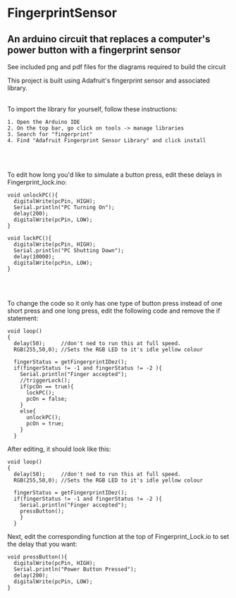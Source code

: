 # FingerprintSensor
## An arduino circuit that replaces a computer's power button with a fingerprint sensor

See included png and pdf files for the diagrams required to build the circuit

This project is built using Adafruit's fingerprint sensor and associated library.
<br>
<br>

To import the library for yourself, follow these instructions:
```
1. Open the Arduino IDE
2. On the top bar, go click on tools -> manage libraries
3. Search for "fingerprint"
4. Find "Adafruit Fingerprint Sensor Library" and click install
```
<br>
<br>

To edit how long you'd like to simulate a button press, edit these delays in Fingerprint_lock.ino:
```
void unlockPC(){
  digitalWrite(pcPin, HIGH);
  Serial.println("PC Turning On");
  delay(200);
  digitalWrite(pcPin, LOW);
}

void lockPC(){
  digitalWrite(pcPin, HIGH);
  Serial.println("PC Shutting Down");
  delay(10000);
  digitalWrite(pcPin, LOW);
}
```
<br>
<br>

To change the code so it only has one type of button press instead of one short press and one long press, edit the following code and remove the if statement:

```
void loop()                 
{
  delay(50);     //don't ned to run this at full speed.
  RGB(255,50,0); //Sets the RGB LED to it's idle yellow colour
  
  fingerStatus = getFingerprintIDez();
  if(fingerStatus != -1 and fingerStatus != -2 ){
    Serial.println("Finger accepted");
    //triggerLock();
    if(pcOn == true){
      lockPC();
      pcOn = false;
    }
    else{
      unlockPC();
      pcOn = true;
    }
  }
```
After editing, it should look like this:
```
void loop()                 
{
  delay(50);     //don't ned to run this at full speed.
  RGB(255,50,0); //Sets the RGB LED to it's idle yellow colour
  
  fingerStatus = getFingerprintIDez();
  if(fingerStatus != -1 and fingerStatus != -2 ){
    Serial.println("Finger accepted");
    pressButton();  
    }
  }
```
Next, edit the corresponding function at the top of Fingerprint_Lock.io to set the delay that you want:
```
void pressButton(){
  digitalWrite(pcPin, HIGH);
  Serial.println("Power Button Pressed");
  delay(200);
  digitalWrite(pcPin, LOW);
}
